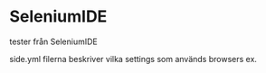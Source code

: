# SeleniumIDE
 tester från SeleniumIDE

side.yml filerna beskriver vilka settings som används browsers ex.
